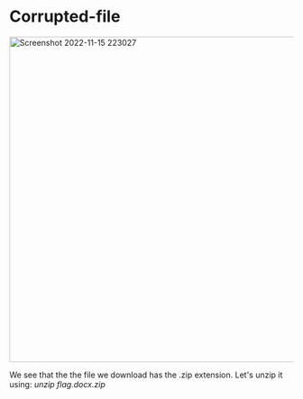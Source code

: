 <h1>Corrupted-file</h1>
<img width="578" alt="Screenshot 2022-11-15 223027" src="https://user-images.githubusercontent.com/107073731/202022546-f8a3982b-bdb7-40c1-96ff-f901ff04c8cf.png">

We see that the the file we download has the .zip extension. Let's unzip it using: <i> unzip flag.docx.zip </i>
